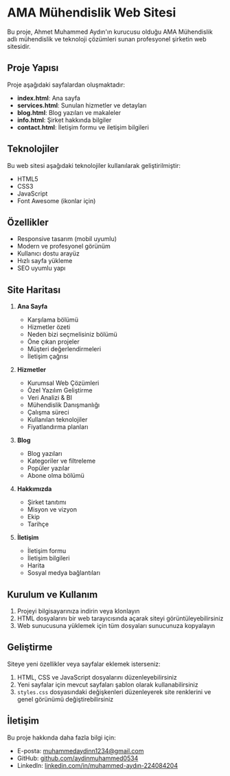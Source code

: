# AMA Mühendislik Web Sitesi

Bu proje, Ahmet Muhammed Aydın'ın kurucusu olduğu AMA Mühendislik adlı mühendislik ve teknoloji çözümleri sunan profesyonel şirketin web sitesidir.

## Proje Yapısı

Proje aşağıdaki sayfalardan oluşmaktadır:

- **index.html**: Ana sayfa
- **services.html**: Sunulan hizmetler ve detayları
- **blog.html**: Blog yazıları ve makaleler
- **info.html**: Şirket hakkında bilgiler
- **contact.html**: İletişim formu ve iletişim bilgileri

## Teknolojiler

Bu web sitesi aşağıdaki teknolojiler kullanılarak geliştirilmiştir:

- HTML5
- CSS3
- JavaScript
- Font Awesome (ikonlar için)

## Özellikler

- Responsive tasarım (mobil uyumlu)
- Modern ve profesyonel görünüm
- Kullanıcı dostu arayüz
- Hızlı sayfa yükleme
- SEO uyumlu yapı

## Site Haritası

1. **Ana Sayfa**
   - Karşılama bölümü
   - Hizmetler özeti
   - Neden bizi seçmelisiniz bölümü
   - Öne çıkan projeler
   - Müşteri değerlendirmeleri
   - İletişim çağrısı

2. **Hizmetler**
   - Kurumsal Web Çözümleri
   - Özel Yazılım Geliştirme
   - Veri Analizi & BI
   - Mühendislik Danışmanlığı
   - Çalışma süreci
   - Kullanılan teknolojiler
   - Fiyatlandırma planları

3. **Blog**
   - Blog yazıları
   - Kategoriler ve filtreleme
   - Popüler yazılar
   - Abone olma bölümü

4. **Hakkımızda**
   - Şirket tanıtımı
   - Misyon ve vizyon
   - Ekip
   - Tarihçe

5. **İletişim**
   - İletişim formu
   - İletişim bilgileri
   - Harita
   - Sosyal medya bağlantıları

## Kurulum ve Kullanım

1. Projeyi bilgisayarınıza indirin veya klonlayın
2. HTML dosyalarını bir web tarayıcısında açarak siteyi görüntüleyebilirsiniz
3. Web sunucusuna yüklemek için tüm dosyaları sunucunuza kopyalayın

## Geliştirme

Siteye yeni özellikler veya sayfalar eklemek isterseniz:

1. HTML, CSS ve JavaScript dosyalarını düzenleyebilirsiniz
2. Yeni sayfalar için mevcut sayfaları şablon olarak kullanabilirsiniz
3. `styles.css` dosyasındaki değişkenleri düzenleyerek site renklerini ve genel görünümü değiştirebilirsiniz

## İletişim

Bu proje hakkında daha fazla bilgi için:

- E-posta: muhammedaydinn1234@gmail.com
- GitHub: [github.com/aydinmuhammed0534](http://github.com/aydinmuhammed0534)
- LinkedIn: [linkedin.com/in/muhammed-aydın-224084204](http://www.linkedin.com/in/muhammed-ayd%C4%B1n-224084204/) 